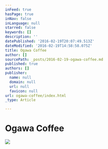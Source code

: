 ```yaml
---
inFeed: true
hasPage: true
inNav: false
inLanguage: null
starred: false
keywords: []
description: ''
datePublished: '2016-02-19T20:07:49.513Z'
dateModified: '2016-02-19T14:58:58.075Z'
title: Ogawa Coffee
author: []
sourcePath: _posts/2016-02-19-ogawa-coffee.md
published: true
authors: []
publisher:
  name: null
  domain: null
  url: null
  favicon: null
url: ogawa-coffee/index.html
_type: Article

---
```

# Ogawa Coffee
![](https://the-grid-user-content.s3-us-west-2.amazonaws.com/976fe4a3-fcb4-464c-89cd-aa84a50c0aa9.jpg)